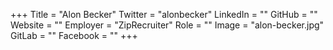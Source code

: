 +++
Title = "Alon Becker"
Twitter = "alonbecker"
LinkedIn = ""
GitHub = ""
Website = ""
Employer = "ZipRecruiter"
Role = ""
Image = "alon-becker.jpg"
GitLab = ""
Facebook = ""
+++
